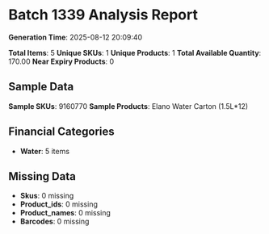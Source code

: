 # Batch 1339 Analysis Report

**Generation Time**: 2025-08-12 20:09:40

**Total Items**: 5
**Unique SKUs**: 1
**Unique Products**: 1
**Total Available Quantity**: 170.00
**Near Expiry Products**: 0

## Sample Data
**Sample SKUs**: 9160770
**Sample Products**: Elano Water Carton (1.5L*12)

## Financial Categories
- **Water**: 5 items

## Missing Data
- **Skus**: 0 missing
- **Product_ids**: 0 missing
- **Product_names**: 0 missing
- **Barcodes**: 0 missing
